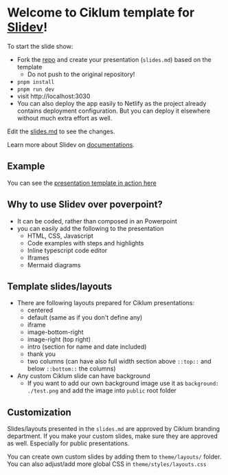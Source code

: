 # Welcome to Ciklum template for [Slidev](https://github.com/slidevjs/slidev)!

To start the slide show:

- Fork the [repo](https://gitlab.ciklum.net/js-community/events/slidev-template-2024) and create your presentation (`slides.md`) based on the template
  - Do not push to the original repository!
- `pnpm install`
- `pnpm run dev`
- visit http://localhost:3030
- You can also deploy the app easily to Netlify as the project already contains deployment configuration. But you can deploy it elsewhere without much extra effort as well.

Edit the [slides.md](./slides.md) to see the changes.

Learn more about Slidev on [documentations](https://sli.dev/).

## Example

You can see the [presentation template in action here](https://cheery-piroshki-f43374.netlify.app/1)

## Why to use Slidev over poverpoint?

- It can be coded, rather than composed in an Powerpoint
- you can easily add the following to the presentation
  - HTML, CSS, Javascript
  - Code examples with steps and highlights
  - Inline typescript code editor 
  - Iframes
  - Mermaid diagrams

## Template slides/layouts

- There are following layouts prepared for Ciklum presentations:
  - centered
  - default (same as if you don't define any)
  - iframe
  - image-bottom-right
  - image-right (top right)
  - intro (section for name and date included)
  - thank you
  - two columns (can have also full width section above `::top::` and below `::bottom::` the columns)
- Any custom Ciklum slide can have background
  - If you want to add our own background image use it as `background: ./test.png` and add the image into `public` root folder

## Customization

Slides/layouts presented in the `slides.md` are approved by Ciklum branding department. If you make your custom slides, make sure they are approved as well. Especially for public presentations.

You can create own custom slides by adding them to `theme/layouts/` folder.
You can also adjust/add more global CSS in `theme/styles/layouts.css`
